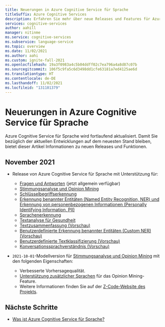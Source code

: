 ```yaml
---
title: Neuerungen in Azure Cognitive Service für Sprache
titleSuffix: Azure Cognitive Services
description: Erfahren Sie mehr über neue Releases und Features für Azure Cognitive Service for Sprache.
services: cognitive-services
author: aahill
manager: nitinme
ms.service: cognitive-services
ms.subservice: language-service
ms.topic: overview
ms.date: 11/02/2021
ms.author: aahi
ms.custom: ignite-fall-2021
ms.openlocfilehash: 19a3f0983a4c5b04ddff02c7ea796a4a8d87c07b
ms.sourcegitcommit: 106f5c9fa5c6d3498dd1cfe63181a7ed4125ae6d
ms.translationtype: HT
ms.contentlocale: de-DE
ms.lasthandoff: 11/02/2021
ms.locfileid: "131101379"
---
```

# <a name="whats-new-in-azure-cognitive-service-for-language"></a>Neuerungen in Azure Cognitive Service für Sprache

Azure Cognitive Service für Sprache wird fortlaufend aktualisiert. Damit Sie bezüglich der aktuellen Entwicklungen auf dem neuesten Stand bleiben, bietet dieser Artikel Informationen zu neuen Releases und Funktionen.

## <a name="november-2021"></a>November 2021

* Release von Azure Cognitive Service für Sprache mit Unterstützung für:
    * [Fragen und Antworten](question-answering/overview.md) (jetzt allgemein verfügbar) 
    * [Stimmungsanalyse und Opinion Mining](sentiment-opinion-mining/overview.md)
    * [Schlüsselbegriffserkennung](key-phrase-extraction/overview.md)
    * [Erkennung benannter Entitäten (Named Entity Recognition, NER) und Erkennung von personenbezogenen Informationen (Personally Identifying Information, PII)](/azure/cognitive-services/named-entity-recognition/overview.md)
    * [Sprachenerkennung](language-detection/overview.md)
    * [Textanalyse für Gesundheit](text-analytics-for-health/overview.md)
    * [Textzusammenfassung (Vorschau)](text-summarization/overview.md)
    * [Benutzerdefinierte Erkennung benannter Entitäten (Custom NER) (Vorschau)](custom-named-entity-recognition/overview.md)
    * [Benutzerdefinierte Textklassifizierung (Vorschau)](custom-classification/overview.md)
    * [Konversationssprachverständnis (Vorschau)](conversational-language-understanding/overview.md)

* `2021-10-01`-Modellversion für [Stimmungsanalyse und Opinion Mining](sentiment-opinion-mining/overview.md) mit den folgenden Eigenschaften:
    * Verbesserte Vorhersagequalität.
    * [Unterstützung zusätzlicher Sprachen](sentiment-opinion-mining/language-support.md?tabs=sentiment-analysis) für das Opinion Mining-Feature.
    * Weitere Informationen finden Sie auf der [Z-Code-Website des Projekts](https://www.microsoft.com/research/project/project-zcode/).

## <a name="next-steps"></a>Nächste Schritte

* [Was ist Azure Cognitive Service für Sprache?](overview.md)  
